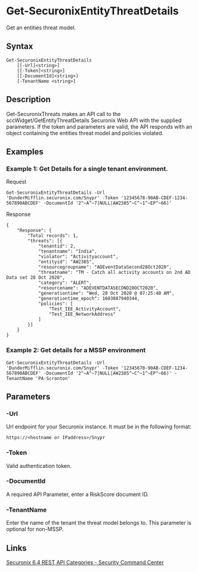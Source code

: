# Get-SecuronixEntityThreatDetails
Get an entities threat model.

## Syntax
```
Get-SecuronixEntityThreatDetails
    [[-Url]<string>]
    [[-Token]<string>]
    [[-DocumentId]<string>]
    [-TenantName <string>]
```

## Description
Get-SecuronixThreats makes an API call to the sccWidget/GetEntityThreatDetails Securonix Web API with the supplied parameters. If the token and parameters are valid, the API responds with an object containing the entities threat model and policies violated.

## Examples

### Example 1: Get Details for a single tenant environment.
Request
```
Get-SecuronixEntityThreatDetails -Url 'DunderMifflin.securonix.com/Snypr' -Token '12345678-90AB-CDEF-1234-567890ABCDEF' -DocumentId '2^~A^~7|NULL|AW2385^~C^~1^~EP^~66)'
```

Response
```
{
    "Response": {
        "Total records": 1,
        "threats": [{
            "tenantid": 2,
            "tenantname": "India",
            "violator": "Activityaccount",
            "entityid": "AW2385",
            "resourcegroupname": "ADEventDataSecond28Oct2020",
            "threatname": "TM - Catch all activity accounts on 2nd AD Data set 28 Oct 2020",
            "category": "ALERT",
            "resourcename": "ADEVENTDATASECOND28OCT2020",
            "generationtime": "Wed, 28 Oct 2020 @ 07:25:40 AM",
            "generationtime_epoch": 1603887940344,
            "policies": [
                "Test_IEE_ActivityAccount",
                "Test_IEE_NetworkAddress"
            ]
        }]
    }
}
```

### Example 2: Get details for a MSSP environment
```
Get-SecuronixEntityThreatDetails -Url 'DunderMifflin.securonix.com/Snypr' -Token '12345678-90AB-CDEF-1234-567890ABCDEF' -DocumentId '2^~A^~7|NULL|AW2385^~C^~1^~EP^~66)' -TenantName 'PA-Scranton'
```

## Parameters

### -Url
Url endpoint for your Securonix instance.
It must be in the following format:
```
https://<hostname or IPaddress>/Snypr
```
### -Token
Valid authentication token.

### -DocumentId
A required API Parameter, enter a RiskScore document ID.

### -TenantName
Enter the name of the tenant the threat model belongs to. This parameter is optional for non-MSSP.

## Links
[Securonix 6.4 REST API Categories - Security Command Center ](https://documentation.securonix.com/onlinedoc/Content/6.4%20Cloud/Content/SNYPR%206.4/6.4%20Guides/Web%20Services/6.4_REST%20API%20Categories.htm#SecurityCommandCenterEndpoints)